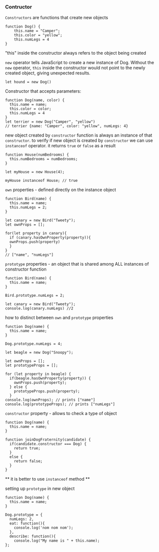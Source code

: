### Contructor 
`Constructors` are functions that create new objects

```
function Dog() {
    this.name = "Camper";
    this.color = "yellow";
    this.numLegs = 4
}
```
"this" inside the constructor always refers to the object being created

`new` operator tells JavaScript to create a new instance of Dog. Without the `new` operator, `this` inside the constructor would not point to the newly created object, giving unexpected results.
```
let hound = new Dog()
```

Constructor that accepts parameters:
```
function Dog(name, color) {
  this.name = name;
  this.color = color;
  this.numLegs = 4
}
let terrier = new Dog("Camper", "yellow")
// terrier {name: "Camper", color: "yellow", numLegs: 4}
```
new object created by `constructor` function is always an instance of that `constructor`.
to verify if new object is created by `constructor` we can use `instanceof` operator. it returns `true` or `false` as a result
```
function House(numBedrooms) {
  this.numBedrooms = numBedrooms;
}

let myHouse = new House(4);

myHouse instanceof House; // true
```
`own` properties - defined directly on the instance object
```
function Bird(name) {
  this.name = name;
  this.numLegs = 2;
}

let canary = new Bird("Tweety");
let ownProps = [];

for(let property in canary){
  if (canary.hasOwnProperty(property)){
  ownProps.push(property)
  }
}
// ["name", "numLegs"]
```
`prototype` properties - an object that is shared among ALL instances of constructor function
```
function Bird(name) {
  this.name = name;
}

Bird.prototype.numLegs = 2;

let canary = new Bird("Tweety");
console.log(canary.numLegs) //2
```
how to distinct between `own` and `prototype` properties
```
function Dog(name) {
  this.name = name;
}

Dog.prototype.numLegs = 4;

let beagle = new Dog("Snoopy");

let ownProps = [];
let prototypeProps = [];

for (let property in beagle) {
  if(beagle.hasOwnProperty(property)) {
    ownProps.push(property);
  } else {
    prototypeProps.push(property);
  }
console.log(ownProps); // prints ["name"]
console.log(prototypeProps); // prints ["numLegs"]
```

`constructor` property - allows to check a type of object
```
function Dog(name) {
  this.name = name;
}

function joinDogFraternity(candidate) {
  if(candidate.constructor === Dog) {
    return true;
  }
  else {
    return false;
  }
}
```
** it is better to use `instanceof` method **

setting up `prototype` in new object
```
function Dog(name) {
  this.name = name; 
}

Dog.prototype = {
  numLegs: 2,
  eat: function(){
    console.log('nom nom nom');
  },
  describe: function(){
    console.log("My name is " + this.name);
};
```